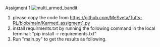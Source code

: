 Assigment 1
![multi_armed_bandit](https://github.com/user-attachments/assets/f4edebdc-294c-482b-bffe-d4c8268224bd)
1) please copy the code from https://github.com/MeSveta/Tufts-RL/blob/main/Karmed_assigment1.py
2) install requirments.txt by running the following command in the local terminal: "pip install -r requirements.txt"
3) Run "main.py" to get the results as following.
